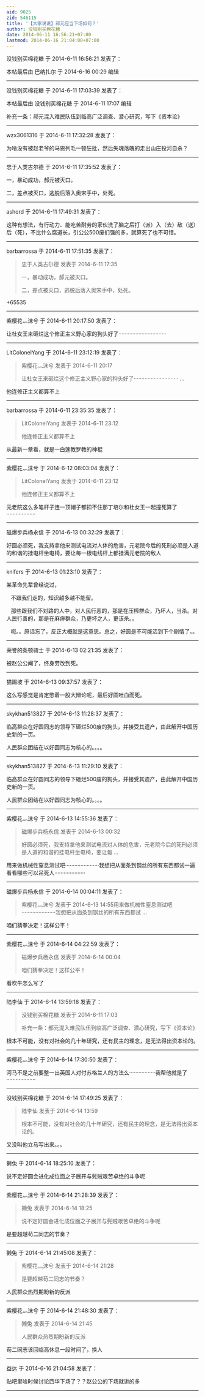 ```yaml
---
aid: 9025
zid: 546115
title: '【大家说说】郝元应当下场如何？'
author: 没钱别买棉花糖
date: 2014-06-11 16:56:21+07:00
lastmod: 2014-06-16 21:04:00+07:00
---
```


没钱别买棉花糖 于 2014-6-11 16:56:21 发表了：

本帖最后由 巴纳扎尔 于 2014-6-16 00:29 编辑

---------

没钱别买棉花糖 于 2014-6-11 17:03:39 发表了：

本帖最后由 没钱别买棉花糖 于 2014-6-11 17:07 编辑 

补充一条：郝元混入难民队伍到临高广泛调查、潜心研究，写下《资本论》

---------

wzx3061316 于 2014-6-11 17:32:28 发表了：

为啥没有被赵老爷的马恩列毛一顿狂批，然后失魂落魄的走出山庄投河自杀？

---------

忠于人类古尔德 于 2014-6-11 17:35:52 发表了：

一，暴动成功，郝元被灭口。

二，差点被灭口，逃脱后落入奥宋手中，处死。

---------

ashord 于 2014-6-11 17:49:31 发表了：

这种有想法，有行动力、能吃苦耐劳的家伙洗了脑之后打（派）入（去）敌（送）后（死），不比什么腐道长，引公公500废们强的多，就算死了也不可惜。

---------

barbarrossa 于 2014-6-11 17:51:35 发表了：

> 忠于人类古尔德 发表于 2014-6-11 17:35
> 
> 一，暴动成功，郝元被灭口。
> 
> 二，差点被灭口，逃脱后落入奥宋手中，处死。



+65535

---------

紫樱花灬沫兮 于 2014-6-11 20:17:50 发表了：

让杜女王来砸烂这个修正主义野心家的狗头好了·······························

---------

LitColonelYang 于 2014-6-11 23:12:19 发表了：

> 紫樱花灬沫兮 发表于 2014-6-11 20:17
> 
> 让杜女王来砸烂这个修正主义野心家的狗头好了····························· ...



他连修正主义都算不上

---------

barbarrossa 于 2014-6-11 23:35:35 发表了：

> LitColonelYang 发表于 2014-6-11 23:12
> 
> 他连修正主义都算不上



从最新一章看，就是一白莲教罗教的神棍

---------

紫樱花灬沫兮 于 2014-6-12 08:03:04 发表了：

> LitColonelYang 发表于 2014-6-11 23:12
> 
> 他连修正主义都算不上



元老院这么多笔杆子连一顶帽子都扣不住那丁培尔和杜女王一起撞死算了···················

---------

磁爆步兵杨永信 于 2014-6-13 00:32:29 发表了：

好圆必须死，我支持拿他来测试电流对人体的危害，元老院今后的死刑必须是人道的和谐的挂电杆坐电椅，要让每一根电线杆上都挂满元老院的敌人

---------

knifers 于 2014-6-13 01:23:10 发表了：

某革命先辈曾经说过，

   不跟我们走的，知识越多越不能留。

   那些跟我们不对路的人中，对人民行恶的，那是在压榨群众，乃坏人，当杀。对人民行善的，那是在麻痹群众，乃更坏之人，更该杀。。

   呃。。原话忘了，反正大概就是这意思。总之，好圆是不可能活到下个剧情了。。

---------

荣誉的条顿骑士 于 2014-6-13 02:21:35 发表了：

被赵公公阉了，终身劳改到死。

---------

猫踢坡 于 2014-6-13 09:37:57 发表了：

这么写感觉是肯定憋着一股大辩论呢，最后好圆吐血而死。

---------

skykhan513827 于 2014-6-13 11:28:37 发表了：

临高群众在好圆同志的领导下砸烂500废的狗头，并接受其遗产，由此解开中国历史新的一页。

人民群众团结在以好圆同志为核心的。。。。

---------

skykhan513827 于 2014-6-13 11:29:10 发表了：

临高群众在好圆同志的领导下砸烂500废的狗头，并接受其遗产，由此解开中国历史新的一页。

人民群众团结在以好圆同志为核心的。。。。

---------

紫樱花灬沫兮 于 2014-6-13 14:55:36 发表了：

> 磁爆步兵杨永信 发表于 2014-6-13 00:32
> 
> 好圆必须死，我支持拿他来测试电流对人体的危害，元老院今后的死刑必须是人道的和谐的挂电杆坐电椅，要让每 ...



用来做机械性窒息测试吧······················我想把从面条到钢丝的所有东西都试一遍看看哪些可以吊死人····················

---------

磁爆步兵杨永信 于 2014-6-14 00:04:11 发表了：

> 紫樱花灬沫兮 发表于 2014-6-13 14:55用来做机械性窒息测试吧······················我想把从面条到钢丝的所有东西都试 ...



咱们猜拳决定！这样公平！

---------

紫樱花灬沫兮 于 2014-6-14 04:22:59 发表了：

> 磁爆步兵杨永信 发表于 2014-6-14 00:04
> 
> 咱们猜拳决定！这样公平！



看吹牛怎么写了

---------

陆李仙 于 2014-6-14 13:59:18 发表了：

> 没钱别买棉花糖 发表于 2014-6-11 17:03
> 
> 补充一条：郝元混入难民队伍到临高广泛调查、潜心研究，写下《资本论》



根本不可能，没有对社会的几十年研究，还有民主的理念，是无法得出资本论的。

---------

紫樱花灬沫兮 于 2014-6-14 17:30:50 发表了：

河马不是之前要整一出英国人对付苏格兰人的方法么·················我帮他就是了···················

---------

没钱别买棉花糖 于 2014-6-14 17:49:25 发表了：

> 陆李仙 发表于 2014-6-14 13:59
> 
> 根本不可能，没有对社会的几十年研究，还有民主的理念，是无法得出资本论的。



又没叫他立马写出来。。。

---------

獭兔 于 2014-6-14 18:25:10 发表了：

说不定好圆会进化成位面之子展开与髡贼艰苦卓绝的斗争呢

---------

紫樱花灬沫兮 于 2014-6-14 21:28:39 发表了：

> 獭兔 发表于 2014-6-14 18:25
> 
> 说不定好圆会进化成位面之子展开与髡贼艰苦卓绝的斗争呢



是要超越苟二同志的节奏？

---------

獭兔 于 2014-6-14 21:45:08 发表了：

> 紫樱花灬沫兮 发表于 2014-6-14 21:28
> 
> 是要超越苟二同志的节奏？



人民群众热烈期盼新的反派

---------

紫樱花灬沫兮 于 2014-6-14 21:48:30 发表了：

> 獭兔 发表于 2014-6-14 21:45
> 
> 人民群众热烈期盼新的反派



苟二同志该回临高休息一段时间了，换人

---------

益达 于 2014-6-16 21:04:58 发表了：

贴吧里啥时候讨论西华下场了？？赵公公的下场就讲的多

---------

